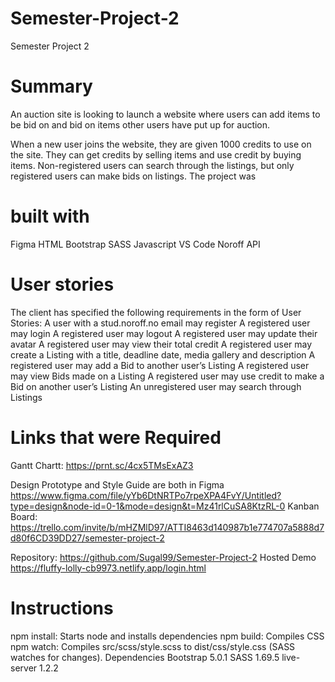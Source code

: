 # Semester-Project-2

Semester Project 2

# Summary
An auction site is looking to launch a website where users can add items to be bid on and bid on items other users have put up for auction.

When a new user joins the website, they are given 1000 credits to use on the site. They can get credits by selling items and use credit by buying items. Non-registered users can search through the listings, but only registered users can make bids on listings.
The project was
# built with
Figma
HTML
Bootstrap
SASS
Javascript
VS Code
Noroff API

# User stories
 The client has specified the following requirements in the form of User Stories:
 A user with a stud.noroff.no email may register
 A registered user may login
 A registered user may logout
 A registered user may update their avatar
 A registered user may view their total credit
 A registered user may create a Listing with a title, deadline date, media gallery and description
 A registered user may add a Bid to another user’s Listing
 A registered user may view Bids made on a Listing
 A registered user may use credit to make a Bid on another user’s Listing
 An unregistered user may search through Listings

# Links that were Required
Gantt Chartt:
https://prnt.sc/4cx5TMsExAZ3

Design Prototype and Style Guide are both in Figma 
https://www.figma.com/file/yYb6DtNRTPo7rpeXPA4FvY/Untitled?type=design&node-id=0-1&mode=design&t=Mz41rlCuSA8KtzRL-0
Kanban Board:
https://trello.com/invite/b/mHZMlD97/ATTI8463d140987b1e774707a5888d7d80f6CD39DD27/semester-project-2

Repository:
https://github.com/Sugal99/Semester-Project-2
Hosted Demo
https://fluffy-lolly-cb9973.netlify.app/login.html

# Instructions
npm install: Starts node and installs dependencies
npm build: Compiles CSS
npm watch: Compiles src/scss/style.scss to dist/css/style.css (SASS watches for changes).
Dependencies
Bootstrap 5.0.1
SASS 1.69.5
live-server 1.2.2
